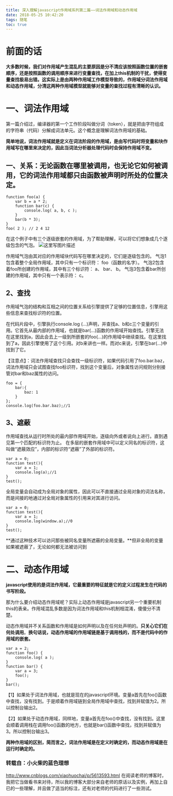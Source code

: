 ```yaml
---
title: 深入理解javascript作用域系列第二篇——词法作用域和动态作用域
date: 2018-05-25 10:42:20
tags: 随笔
toc: true
---
```


# 前面的话

**大多数时候，我们对作用域产生混乱的主要原因是分不清应该按照函数位置的嵌套顺序，还是按照函数的调用顺序来进行变量查找，在加上this机制的干扰，使得变量查找极易出错。这实际上是由两种作用域工作模型导致的，作用域分词法作用域和动态作用域，分清这两种作用域模型就能够对变量的查找过程有清晰的认识。**

# 一、词法作用域
第一篇介绍过，编译器的第一个工作阶段叫做分词（token），就是把由字符组成的字符串（代码）分解成词法单元。这个概念是理解词法作用域的基础。

**简单地说，词法作用域就是定义在词法阶段的作用域，是由写代码时将变量和块作用域写在哪里来决定的，因此当词法分析器处理代码时会保持作用域不变。**

## 一、关系：无论函数在哪里被调用，也无论它如何被调用，**它的词法作用域都只由函数被声明时所处的位置决定**。

<!-- more -->

```
function foo(a) {
    var b = a * 2;
    function bar(c) {
        console.log( a, b, c );
    }
    bar(b * 3);
}
foo( 2 ); // 2 4 12
```
在这个例子中有三个逐级嵌套的作用域，为了帮助理解，可以将它们想象成几个逐级包含的气泡。
![这里写图片描述](https://img-blog.csdn.net/20180503235216129?watermark/2/text/aHR0cHM6Ly9ibG9nLmNzZG4ubmV0L3dlaXhpbl8zNzk3MjcyMw==/font/5a6L5L2T/fontsize/400/fill/I0JBQkFCMA==/dissolve/70)

作用域气泡由其对应的作用域块代码写在哪里决定的，它们是逐级包含的。
气泡1包含着整个全局作用域，其中只有一个标识符： foo（函数的名字）。
气泡2包含着foo所创建的作用域，其中有三个标识符： a、 bar、 b。
气泡3包含着bar所创建的作用域，其中只有一个表示符： c。

## 2、查找
作用域气泡的结构和互相之间的位置关系给引擎提供了足够的位置信息，引擎用这些信息来查找标识符的位置。

在代码片段中，引擎执行console.log (...)声明，并查找a、b和c三个变量的引用。它首先从最内部的作用域，也就是bar(...)函数的作用域开始查找。引擎无法在这里找到a，因此会去上一级到所嵌套的foo(...)的作用域中继续查找。在这里找到了a，因此引擎使用了这个引用。对b来讲也一样。而对c来说，引擎在bar(...)中找到了它。

【注意点】：词法作用域查找只会查找一级标识符，如果代码引用了foo.bar.baz，词法作用域只会试图查找foo标识符，找到这个变量后，对象属性访问规则分别接管对bar和baz属性的访问。
```
foo = {
    bar:{
        baz: 1
    }
};
console.log(foo.bar.baz);//1
```
## 3、遮蔽
作用域查找从运行时所处的最内部作用域开始，逐级向外或者说向上进行。直到遇见第一个匹配的标识符为止。
在多层的嵌套作用域中可以定义同名的标识符，这叫做“遮蔽效应”，内部的标识符“遮蔽”了外部的标识符。
```
var a = 0;
function test(){
    var a = 1;
    console.log(a);//1
}
test();
```
全局变量会自动成为全局对象的属性，因此可以不直接通过全局对象的词法名称，而是间接的地通过对全局对象属性的引用来对其进行访问。
```
var a = 0;
function test(){
    var a = 1;
    console.log(window.a);//0
}
test();
```
**通过这种技术可以访问那些被同名变量所遮蔽的全局变量。**但非全局的变量如果被遮蔽了，无论如何都无法被访问到

# 二、动态作用域
**javascript使用的是词法作用域，它最重要的特征就是它的定义过程发生在代码的书写阶段。**

那为什么要介绍动态作用域呢？实际上动态作用域是javascript另一个重要机制this的表亲。作用域混乱多数是因为词法作用域和this机制相混淆，傻傻分不清楚。

动态作用域并不关系函数和作用域是如何声明以及在任何处声明的。**只关心它们在何处调用**。**换句话说，动态作用域的作用域链是基于调用栈的，而不是代码中的作用域的嵌套。**
```
var a = 2;
function foo() {
    console.log( a );
}
function bar() {
    var a = 3;
    foo();
}
bar();
```
【1】如果处于词法作用域，也就是现在的javascript环境。变量a首先在foo()函数中查找，没有找到。于是顺着作用域链到全局作用域中查找，找到并赋值为2。所以控制台输出2。

【2】如果处于动态作用域，同样地，变量a首先在foo()中查找，没有找到。这里会顺着调用栈在调用foo()函数的地方，也就是bar()函数中查找，找到并赋值为3。所以控制台输出3。

**两种作用域的区别，简而言之，词法作用域是在定义时确定的，而动态作用域是在运行时确定的。**

### 转载自：小火柴的蓝色理想
<http://www.cnblogs.com/xiaohuochai/p/5613593.html>
在阅读老师的博客时，我把它当做看书来对待，所以我的博客大部分来自老师的原话以及实例，再加上自已的一些理解，并且做了适当的标注，还有对老师的代码进行了一些测试。
